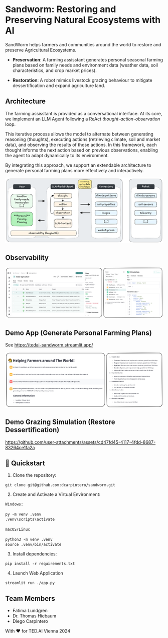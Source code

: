# Sandworm: Restoring and Preserving Natural Ecosystems with AI

SandWorm helps farmers and communities around the world to restore and preserve Agricultural Ecosystems.

- **Preservation**: A farming assisstant generates personal seasonal farming plans based on family needs and environment data (weather data, soil characteristics, and crop market prices).

- **Restoration**: A robot mimics livestock grazing behaviour to mitigate dessertification and expand agriculture land.

## Architecture

The farming assisstant is provided as a conversational interface. At its core, we implement an LLM Agent following a ReAct *thought-action-observation* loop. 

This iterative process allows the model to alternate between generating reasoning (thoughts), executing actions (retrieving climate, soil and market data), and observing the results of those actions. In this framework, each thought informs the next action based on previous observations, enabling the agent to adapt dynamically to its environment.

By integrating this approach, we support an extendable architecture to generate personal farming plans more effectively and interactively.

<p align="center">
  <img src="./static/sandworm.architecture.png">
</p>

## Observability

<p align="center">
  <img src="./static/sandworm.observability.png">
</p>

## Demo App (Generate Personal Farming Plans)

See https://tedai-sandworm.streamlit.app/ 

<p align="center">
  <img src="./static/sandworm.app.png">
</p>

## Demo Grazing Simulation (Restore Dessertification)

https://github.com/user-attachments/assets/cd47fd45-4117-4fdd-8687-83264ce1fa2a

## 🚀 Quickstart

1. Clone the repository:
```
git clone git@github.com:dcarpintero/sandworm.git
```

2. Create and Activate a Virtual Environment:

```
Windows:

py -m venv .venv
.venv\scripts\activate

macOS/Linux

python3 -m venv .venv
source .venv/bin/activate
```

3. Install dependencies:

```
pip install -r requirements.txt
```

4. Launch Web Application

```
streamlit run ./app.py
```

## Team Members

- Fatima Lundgren
- Dr. Thomas Hiebaum
- Diego Carpintero

With ❤️ for TED.AI Vienna 2024
